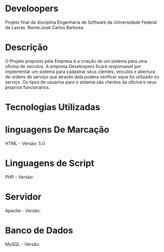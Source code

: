 # Develoopers
Projeto final da disciplina Engenharia de Software da Universidade Federal de Lavras.
Nome:José Carlos Barbosa
# Descrição
O Projeto proposto pela Empresa é a criação de um sistema para uma oficina de veículos. 
A empresa Develoopers ficará responsavel por implementar um sistema para cadastrar seus clientes, veiculos e abertura de ordens de serviço que através dela podera verificar oque foi utilizado no serviço.
Os tipos de usuarios para o sistema são clientes da oficina e seus proprios funcionarios.
# Tecnologias Utilizadas

# linguagens De Marcação
HTML - Versão: 5.0
# Linguagens de Script
PHP - Versão: 
# Servidor
Apache - Versão:
# Banco de Dados
MySQL - Versão: